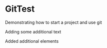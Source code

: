 # GitTest
Demonstrating how to start a project and use git

Adding some additional text

Added additional elements